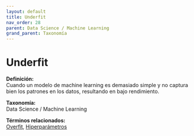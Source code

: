 ```yaml
---
layout: default
title: Underfit
nav_order: 28
parent: Data Science / Machine Learning
grand_parent: Taxonomía
---
```


# Underfit

**Definición:**  
Cuando un modelo de machine learning es demasiado simple y no captura bien los patrones en los datos, resultando en bajo rendimiento.

**Taxonomía:**  
Data Science / Machine Learning

**Términos relacionados:**  
[Overfit](https://maleniski.github.io/diccionario-angl-tec-mx/docs/taxonomia/data--science--/--machine--learning/overfit.html), [Hiperparámetros](https://maleniski.github.io/diccionario-angl-tec-mx/docs/taxonomia/data--science--/--machine--learning/hiperparmetros.html)
